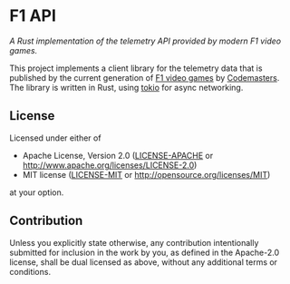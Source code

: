 # F1 API

_A Rust implementation of the telemetry API provided by modern F1 video games._

This project implements a client library for the telemetry data that is
published by the current generation of [F1 video games][f1] by [Codemasters].
The library is written in Rust, using [tokio] for async networking.

## License

Licensed under either of

- Apache License, Version 2.0 ([LICENSE-APACHE](LICENSE-APACHE) or <http://www.apache.org/licenses/LICENSE-2.0>)
- MIT license ([LICENSE-MIT](LICENSE-MIT) or <http://opensource.org/licenses/MIT>)

at your option.

## Contribution

Unless you explicitly state otherwise, any contribution intentionally submitted
for inclusion in the work by you, as defined in the Apache-2.0 license, shall be
dual licensed as above, without any additional terms or conditions.

[codemasters]: https://www.codemasters.com/
[f1]: https://www.codemasters.com/game/f1-2019/
[tokio]: https://tokio.rs/
